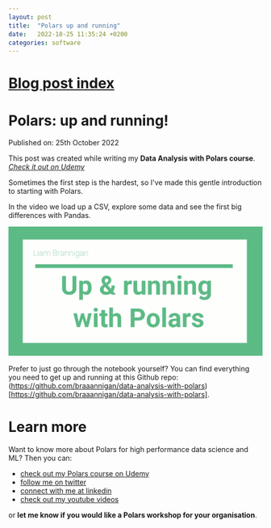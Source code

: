 ```yaml
---
layout: post
title:  "Polars up and running"
date:   2022-10-25 11:35:24 +0200
categories: software
---
```

# [Blog post index](/blog/blog_index.html)

# Polars: up and running!
Published on: 25th October 2022

This post was created while writing my **Data Analysis with Polars course**. 
[*Check it out on Udemy*](https://www.udemy.com/course/data-analysis-with-polars/?referralCode=A29DCDA40D369080C05A)

Sometimes the first step is the hardest, so I've made this gentle introduction to starting with Polars.

In the video we load up a CSV, explore some data and see the first big differences with Pandas.

[![Up and running](/img/up-and-running-thumbnail.png)](http://www.youtube.com/watch?v=k4Lu135R-qc "Video Title")

Prefer to just go through the notebook yourself? You can find everything you need to get up and running at this Github repo: (https://github.com/braaannigan/data-analysis-with-polars)[https://github.com/braaannigan/data-analysis-with-polars].
# Learn more
Want to know more about Polars for high performance data science and ML? Then you can:
- [check out my Polars course on Udemy](https://www.udemy.com/course/data-analysis-with-polars/?referralCode=A29DCDA40D369080C05A) 
- [follow me on twitter](https://twitter.com/braaannigan)
- [connect with me at linkedin](https://www.linkedin.com/in/liam-brannigan-9080b214a/)
- [check out my youtube videos](https://www.youtube.com/watch?v=nGritAo-71o)

or **let me know if you would like a Polars workshop for your organisation**.